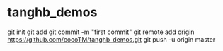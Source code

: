 tanghb_demos
============

git init
git add
git commit -m "first commit"
git remote add origin https://github.com/cocoTM/tanghb_demos.git
git push -u origin master
